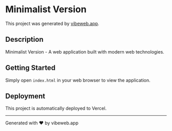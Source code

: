 # Minimalist Version

This project was generated by [vibeweb.app](https://vibeweb.app).

## Description

Minimalist Version - A web application built with modern web technologies.

## Getting Started

Simply open `index.html` in your web browser to view the application.

## Deployment

This project is automatically deployed to Vercel.

---

Generated with ❤️ by vibeweb.app